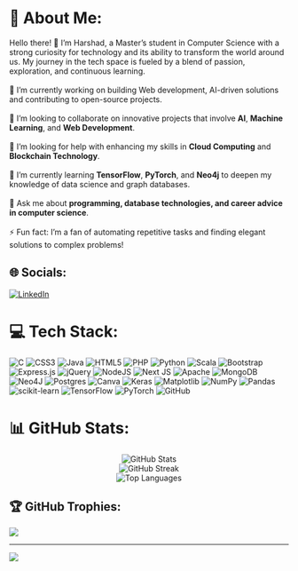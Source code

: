 # 💫 About Me:
Hello there! 👋 I’m Harshad, a Master’s student in Computer Science with a strong curiosity for technology and its ability to transform the world around us. My journey in the tech space is fueled by a blend of passion, exploration, and continuous learning.<br><br>
🔭 I’m currently working on building Web development, AI-driven solutions and contributing to open-source projects.<br>  
👯 I’m looking to collaborate on innovative projects that involve **AI**, **Machine Learning**, and **Web Development**.<br>  
🤝 I’m looking for help with enhancing my skills in **Cloud Computing** and **Blockchain Technology**.<br>  
🌱 I’m currently learning **TensorFlow**, **PyTorch**, and **Neo4j** to deepen my knowledge of data science and graph databases.<br>  
💬 Ask me about **programming, database technologies, and career advice in computer science**.<br>  
⚡ Fun fact: I’m a fan of automating repetitive tasks and finding elegant solutions to complex problems!

## 🌐 Socials:
[![LinkedIn](https://img.shields.io/badge/LinkedIn-%230077B5.svg?logo=linkedin&logoColor=white)](https://linkedin.com/in/https://www.linkedin.com/in/harshad-dhokane-776824316/) 

# 💻 Tech Stack:
![C](https://img.shields.io/badge/c-%2300599C.svg?style=for-the-badge&logo=c&logoColor=white) ![CSS3](https://img.shields.io/badge/css3-%231572B6.svg?style=for-the-badge&logo=css3&logoColor=white) ![Java](https://img.shields.io/badge/java-%23ED8B00.svg?style=for-the-badge&logo=openjdk&logoColor=white) ![HTML5](https://img.shields.io/badge/html5-%23E34F26.svg?style=for-the-badge&logo=html5&logoColor=white) ![PHP](https://img.shields.io/badge/php-%23777BB4.svg?style=for-the-badge&logo=php&logoColor=white) ![Python](https://img.shields.io/badge/python-3670A0?style=for-the-badge&logo=python&logoColor=ffdd54) ![Scala](https://img.shields.io/badge/scala-%23DC322F.svg?style=for-the-badge&logo=scala&logoColor=white) ![Bootstrap](https://img.shields.io/badge/bootstrap-%238511FA.svg?style=for-the-badge&logo=bootstrap&logoColor=white) ![Express.js](https://img.shields.io/badge/express.js-%23404d59.svg?style=for-the-badge&logo=express&logoColor=%2361DAFB) ![jQuery](https://img.shields.io/badge/jquery-%230769AD.svg?style=for-the-badge&logo=jquery&logoColor=white) ![NodeJS](https://img.shields.io/badge/node.js-6DA55F?style=for-the-badge&logo=node.js&logoColor=white) ![Next JS](https://img.shields.io/badge/Next-black?style=for-the-badge&logo=next.js&logoColor=white) ![Apache](https://img.shields.io/badge/apache-%23D42029.svg?style=for-the-badge&logo=apache&logoColor=white) ![MongoDB](https://img.shields.io/badge/MongoDB-%234ea94b.svg?style=for-the-badge&logo=mongodb&logoColor=white) ![Neo4J](https://img.shields.io/badge/Neo4j-008CC1?style=for-the-badge&logo=neo4j&logoColor=white) ![Postgres](https://img.shields.io/badge/postgres-%23316192.svg?style=for-the-badge&logo=postgresql&logoColor=white) ![Canva](https://img.shields.io/badge/Canva-%2300C4CC.svg?style=for-the-badge&logo=Canva&logoColor=white) ![Keras](https://img.shields.io/badge/Keras-%23D00000.svg?style=for-the-badge&logo=Keras&logoColor=white) ![Matplotlib](https://img.shields.io/badge/Matplotlib-%23ffffff.svg?style=for-the-badge&logo=Matplotlib&logoColor=black) ![NumPy](https://img.shields.io/badge/numpy-%23013243.svg?style=for-the-badge&logo=numpy&logoColor=white) ![Pandas](https://img.shields.io/badge/pandas-%23150458.svg?style=for-the-badge&logo=pandas&logoColor=white) ![scikit-learn](https://img.shields.io/badge/scikit--learn-%23F7931E.svg?style=for-the-badge&logo=scikit-learn&logoColor=white) ![TensorFlow](https://img.shields.io/badge/TensorFlow-%23FF6F00.svg?style=for-the-badge&logo=TensorFlow&logoColor=white) ![PyTorch](https://img.shields.io/badge/PyTorch-%23EE4C2C.svg?style=for-the-badge&logo=PyTorch&logoColor=white) ![GitHub](https://img.shields.io/badge/github-%23121011.svg?style=for-the-badge&logo=github&logoColor=white)


<!-- Proudly created with GPRM ( https://gprm.itsvg.in ) -->
# 📊 GitHub Stats:
<div align="center">
    <img src="https://github-readme-stats.vercel.app/api?username=Haarshhadd&theme=dark&hide_border=true&include_all_commits=true&count_private=true" alt="GitHub Stats"><br/>
    <img src="https://github-readme-streak-stats.herokuapp.com/?user=Haarshhadd&theme=dark&hide_border=true" alt="GitHub Streak"><br/>
    <img src="https://github-readme-stats.vercel.app/api/top-langs/?username=Haarshhadd&theme=dark&hide_border=true&include_all_commits=true&count_private=true&layout=compact" alt="Top Languages">
</div>



## 🏆 GitHub Trophies:
![](https://github-profile-trophy.vercel.app/?username=Haarshhadd&theme=radical&no-frame=false&no-bg=true&margin-w=4)

---
[![](https://visitcount.itsvg.in/api?id=Haarshhadd&icon=0&color=0)](https://visitcount.itsvg.in)
